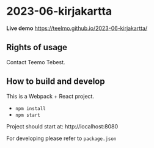 # 2023-06-kirjakartta

**Live demo** https://teelmo.github.io/2023-06-kirjakartta/

## Rights of usage

Contact Teemo Tebest.

## How to build and develop

This is a Webpack + React project.

* `npm install`
* `npm start`

Project should start at: http://localhost:8080

For developing please refer to `package.json`